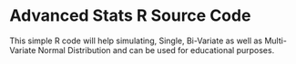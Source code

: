 # Advanced Stats R Source Code

This simple R code will help simulating, Single, Bi-Variate as well as Multi-Variate Normal Distribution and can be used for educational purposes.
